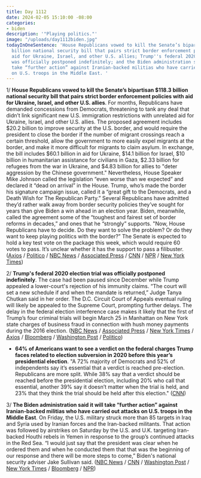 ```yaml
---
title: Day 1112
date: 2024-02-05 15:10:00 -08:00
categories:
- biden
description: '"Playing politics."'
image: "/uploads/day1112biden.jpg"
todayInOneSentence: 'House Republicans vowed to kill the Senate’s bipartisan $118.3
  billion national security bill that pairs strict border enforcement policies with
  aid for Ukraine, Israel, and other U.S. allies; Trump''s federal 2020 election trial
  was officially postponed indefinitely; and the Biden administration said it will
  take “further action” against Iranian-backed militias who have carried out attacks
  on U.S. troops in the Middle East. '
---
```


1/ **House Republicans vowed to kill the Senate’s bipartisan $118.3 billion national security bill that pairs strict border enforcement policies with aid for Ukraine, Israel, and other U.S. allies**. For months, Republicans have demanded concessions from Democrats, threatening to tank any deal that didn’t link significant new U.S. immigration restrictions with unrelated aid for Ukraine, Israel, and other U.S. allies. The proposed agreement includes $20.2 billion to improve security at the U.S. border, and would require the president to close the border if the number of migrant crossings reach a certain threshold, allow the government to more easily expel migrants at the border, and make it more difficult for migrants to claim asylum. In exchange, the bill includes $60.1 billion in aid for Ukraine, $14.1 billion for Israel, $10 billion in humanitarian assistance for civilians in Gaza, $2.33 billion for refugees from the war in Ukraine, and $4.83 billion for allies to "deter aggression by the Chinese government." Nevertheless, House Speaker Mike Johnson called the legislation “even worse than we expected” and declared it “dead on arrival” in the House. Trump, who’s made the border his signature campaign issue, called it a “great gift to the Democrats, and a Death Wish for The Republican Party.” Several Republicans have admitted they’d rather walk away from border security policies they’ve sought for years than give Biden a win ahead in an election year. Biden, meanwhile, called the agreement some of the “toughest and fairest set of border reforms in decades,” and ones that he “strongly” supports. "Now, House Republicans have to decide. Do they want to solve the problem? Or do they want to keep playing politics with the border?” The Senate is expected to hold a key test vote on the package this week, which would require 60 votes to pass. It’s unclear whether it has the support to pass a filibuster. ([Axios](https://www.axios.com/2024/02/05/senate-border-bill-house-republicans-kill-vow) / [Politico](https://www.politico.com/news/2024/02/04/biden-challenges-house-gop-to-solve-border-crisis-or-keep-playing-politics-00139534) / [NBC News](https://www.nbcnews.com/politics/congress/new-immigration-asylum-reform-bill-released-senate-text-rcna136602) / [Associated Press](https://apnews.com/article/congress-border-security-ukraine-15e2e3fac2b29b5b4bbe1eae8eb1c924) / [CNN](https://www.cnn.com/2024/02/04/politics/senate-border-foreign-aid-bill/index.html) / [NPR](https://www.npr.org/2024/02/04/1226427234/senate-border-deal-reached) / [New York Times](https://www.nytimes.com/2024/02/05/us/politics/senate-border-ukraine-deal.html))

2/ **Trump's federal 2020 election trial was officially postponed indefinitely**. The case had been paused since December while Trump appealed a lower-court's rejection of his immunity claims. “The court will set a new schedule if and when the mandate is returned,” Judge Tanya Chutkan said in her order. The D.C. Circuit Court of Appeals eventual ruling will likely be appealed to the Supreme Court, prompting further delays. The delay in the federal election interference case makes it likely that the first of Trump’s four criminal trials will begin March 25 in Manhattan on New York state charges of business fraud in connection with hush money payments during the 2016 election. ([NBC News](https://www.nbcnews.com/politics/donald-trump/judge-will-delay-trumps-federal-trial-court-considers-presidential-imm-rcna137045) / [Associated Press](https://apnews.com/article/trump-justice-department-us-capitol-9ab9da935bc620d57c4192134f81acde) / [New York Times](https://www.nytimes.com/2024/02/02/us/politics/trump-trial-election-date-delay.html) / [Axios](https://www.axios.com/2024/02/02/trump-trial-postponed-election-fraud-claims-jan-6) / [Bloomberg](https://www.bloomberg.com/news/articles/2024-02-05/congress-boosts-trump-s-2024-bid-as-haley-taps-silicon-valley?sref=MIBMEEoj) / [Washington Post](https://www.washingtonpost.com/dc-md-va/2024/02/01/trump-trial-calendar-jan-6-delay/) / [Politico](https://www.politico.com/news/2024/02/02/trump-election-subversion-case-judge-trial-date-00139395))

* **64% of Americans want to see a verdict on the federal charges Trump faces related to election subversion in 2020 before this year’s presidential election**. "A 72% majority of Democrats and 52% of independents say it’s essential that a verdict is reached pre-election. Republicans are more split. While 38% say that a verdict should be reached before the presidential election, including 20% who call that essential, another 39% say it doesn’t matter when the trial is held, and 23% that they think the trial should be held after this election." ([CNN](https://www.cnn.com/2024/02/05/politics/cnn-poll-trump-verdict-election-charges/index.html))

3/ **The Biden administration said it will take “further action” against Iranian-backed militias who have carried out attacks on U.S. troops in the Middle East**. On Friday, the U.S. military struck more than 85 targets in Iraq and Syria used by Iranian forces and the Iran-backed militants. That action was followed by airstrikes on Saturday by the U.S. and U.K. targeting Iran-backed Houthi rebels in Yemen in response to the group’s continued attacks in the Red Sea. “I would just say that the president was clear when he ordered them and when he conducted them that that was the beginning of our response and there will be more steps to come,” Biden's national security adviser Jake Sullivan said. ([NBC News](https://www.nbcnews.com/news/world/live-blog/israel-hamas-war-live-updates-rcna137227) / [CNN](https://www.cnn.com/middleeast/live-news/israel-hamas-war-gaza-news-02-05-24/index.html) / [Washington Post](https://www.washingtonpost.com/world/2024/02/05/israel-hamas-war-news-gaza-palestine/) / [New York Times](https://www.nytimes.com/live/2024/02/05/world/us-strikes-israel-hamas-news#biden-has-ordered-more-responses-to-killings-of-us-soldiers-officials-say) / [Bloomberg](https://www.bloomberg.com/news/articles/2024-02-04/us-promises-more-mideast-strikes-while-trying-to-avert-wider-war?srnd=politics-vp&sref=MIBMEEoj) / [NPR](https://www.npr.org/2024/02/03/1228857108/us-strikes-iran-proxies-houthis-yemen))

